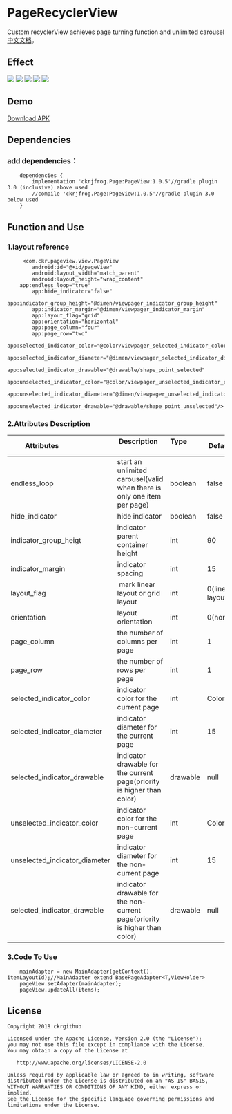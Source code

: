# PageRecyclerView
Custom recyclerView achieves page turning function and unlimited carousel[中文文档](README-ZH.md)。

## Effect
![](screenRecorder/Screenshot_1.gif)  ![](screenRecorder/Screenshot_2.gif)  ![](screenRecorder/Screenshot_3.gif)  ![](screenRecorder/Screenshot_4.gif)  ![](screenRecorder/Screenshot_5.gif)

## Demo
[Download APK](apk/app-debug.apk)

## Dependencies
### add dependencies：
```
	dependencies {
		implementation 'ckrjfrog.Page:PageView:1.0.5'//gradle plugin 3.0 (inclusive) above used
		//compile 'ckrjfrog.Page:PageView:1.0.5'//gradle plugin 3.0 below used
	}
```

## Function and Use
### 1.layout reference
```
     <com.ckr.pageview.view.PageView
        android:id="@+id/pageView"
        android:layout_width="match_parent"
        android:layout_height="wrap_content"
	app:endless_loop="true"
        app:hide_indicator="false"
        app:indicator_group_height="@dimen/viewpager_indicator_group_height"
        app:indicator_margin="@dimen/viewpager_indicator_margin"
        app:layout_flag="grid"
        app:orientation="horizontal"
        app:page_column="four"
        app:page_row="two"
        app:selected_indicator_color="@color/viewpager_selected_indicator_color"
        app:selected_indicator_diameter="@dimen/viewpager_selected_indicator_diameter"
        app:selected_indicator_drawable="@drawable/shape_point_selected"
        app:unselected_indicator_color="@color/viewpager_unselected_indicator_color"
        app:unselected_indicator_diameter="@dimen/viewpager_unselected_indicator_diameter"
        app:unselected_indicator_drawable="@drawable/shape_point_unselected"/>
```
### 2.Attributes Description
| Attributes                     | Description                     | Type            | Defaults        |
| ---------------------------- | ----------------------------- | ----------------- | ---------------- |
| endless_loop                  | start an unlimited carousel(valid when there is only one item per page) | boolean  | false		|
| hide_indicator                | hide indicator  |			      boolean | false		 |
| indicator_group_heigt         | indicator parent container height |			    int     | 90		|
| indicator_margin		| indicator spacing  |			      int      |  15              |
| layout_flag			| mark linear layout or grid layout  |		   int      |  0(linear layout)       |
| orientation			| layout orientation  |				 int      |  0(horizontal)   |
| page_column			| the number of columns per page  |			        int       |  1		    |
| page_row			| the number of rows per page  |				int       |  1		    |
| selected_indicator_color      | indicator color for the current page  |		             int       |  Color.RED	 |
| selected_indicator_diameter   | indicator diameter for the current page  |			     int       |  15		 |
| selected_indicator_drawable   | indicator drawable for the current page(priority is higher than color) |     drawable  |  null	     |
| unselected_indicator_color	| indicator color for the non-current page  |			     int      | Color.BLACK      |
| unselected_indicator_diameter	| indicator diameter for the non-current page  |			     int      |  15 		 |
| selected_indicator_drawable   | indicator drawable for the non-current page(priority is higher than color) |    drawable |  null	     |

### 3.Code To Use
```
    mainAdapter = new MainAdapter(getContext(), itemLayoutId);//MainAdapter extend BasePageAdapter<T,ViewHolder>
    pageView.setAdapter(mainAdapter);
    pageView.updateAll(items);
```

License
-------

    Copyright 2018 ckrgithub

    Licensed under the Apache License, Version 2.0 (the "License");
    you may not use this file except in compliance with the License.
    You may obtain a copy of the License at

       http://www.apache.org/licenses/LICENSE-2.0

    Unless required by applicable law or agreed to in writing, software
    distributed under the License is distributed on an "AS IS" BASIS,
    WITHOUT WARRANTIES OR CONDITIONS OF ANY KIND, either express or implied.
    See the License for the specific language governing permissions and
    limitations under the License.
